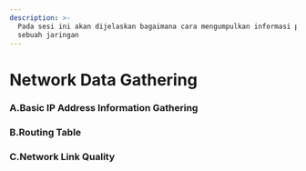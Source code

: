 ```yaml
---
description: >-
  Pada sesi ini akan dijelaskan bagaimana cara mengumpulkan informasi pada
  sebuah jaringan
---
```


# Network Data Gathering

### A.Basic IP Address Information Gathering

### B.Routing Table

### C.Network Link Quality

